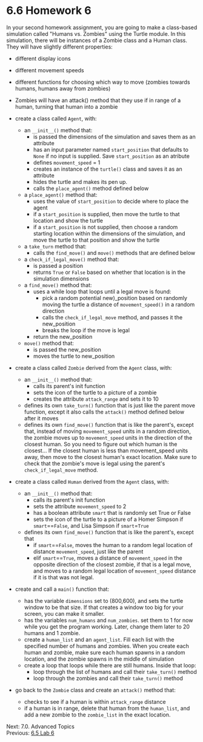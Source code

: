 # 6.6 Homework 6

In your second homework assignment, you are going to make a class-based simulation called "Humans vs. Zombies" using the Turtle module. 
In this simulation, there will be instances of a Zombie class and a Human class. They will have slightly different 
properties:
  - different display icons
  - different movement speeds
  - different functions for choosing which way to move (zombies towards humans, humans away from zombies)
  - Zombies will have an attack() method that they use if in range of a human, turning that human into a zombie


- create a class called `Agent`, with:
  - an `__init__()` method that:
    - is passed the dimensions of the simulation and saves them as an attribute
    - has an input parameter named `start_position` that defaults to `None` if no input is supplied. Save 
      `start_position` as an atribute
    - defines `movement_speed` = 1
    - creates an instance of the `turtle()` class and saves it as an attribute
    - hides the turtle and makes its pen up. 
    - calls the `place_agent()` method defined below
  - a `place_agent()` method that:
    - uses the value of `start_position` to decide where to place the agent
    - if a `start_position` is supplied, then move the turtle to that location and show the turtle
    - if a `start_position` is not supplied, then choose a random starting location within the dimensions of the
      simulation, and move the turtle to that position and show the turtle
  - a `take_turn` method that:
    - calls the `find_move()` and `move()` methods that are defined below
  - a `check_if_legal_move()` method that:
    - is passed a position
    - returns `True` or `False` based on whether that location is in the simulation dimensions
  - a `find_move()` method that:
    - uses a while loop that loops until a legal move is found:
      - pick a random potential new)_position based on randomly moving the turtle a distance of `movement_speed()` in 
        a random direction
      - calls the `check_if_legal_move` method, and passes it the new_position
      - breaks the loop if the move is legal
    - return the new_position
  - `move()` method that:
    - is passed the new_position
    - moves the turtle to new_position


- create a class called `Zombie` derived from the `Agent` class, with:
  - an `__init__()` method that:
    - calls its parent's init function
    - sets the icon of the turtle to a picture of a zombie
    - creates the attribute `attack_range` and sets it to 10
  - defines its own `take_turn()` function that is just like the parent move function, except it also calls the 
  `attack()` method defined below after it moves
  - defines its own `find_move()` function that is like the parent's, except that, instead of moving `movement_speed`
  units in a random direction, the zombie moves up to `movement_speed` units in the direction of the closest human. 
  So you need to figure out which human is the closest... If the closest human is less than movement_speed units away,
  then move to the closest human's exact location. Make sure to check that the zombie's move is legal using the parent's
  `check_if_legal_move` method.
 


- create a class called `Human` derived from the `Agent` class, with:
  - an `__init__()` method that:
    - calls its parent's init function
    - sets the attribute `movement_speed` to 2
    - has a boolean attribute `smart` that is randomly set True or False
    - sets the icon of the turtle to a picture of a Homer Simpson if `smart`==`False`, and Lisa Simpson if 
    `smart`=`True`
  - defines its own `find_move()` function that is like the parent's, except that
    - if `smart`==`False`, moves the human to a random legal location of distance `movement_speed`, just like the parent
    - elif `smart`==`True`, moves a distance of `movement_speed` in the opposite direction of the closest zombie, if 
    that is a legal move, and moves to a random legal location of `movement_speed` distance if it is that was not legal.


- create and call a `main()` function that:
  - has the variable `dimensions` set to (800,600), and sets the turtle window to be that size. If that creates a window
    too big for your screen, you can make it smaller.
  - has the variables `num_humans` and `num_zombies`. set them to 1 for now while you get the program working. Later, 
  change them later to 20 humans and 1 zombie.
  - create a `human_list` and an `agent_list`. Fill each list with the specified number of humans and zombies. When 
    you create each human and zombie, make sure each human spawns in a random location, and the zombie spawns in the
    middle of simulation
  - create a loop that loops while there are still humans. Inside that loop:
    - loop through the list of humans and call their `take_turn()` method
    - loop through the zombies and call their `take_turn()` method


- go back to the `Zombie` class and create an `attack()` method that:
  - checks to see if a human is within `attack_range` distance
  - if a human is in range, delete that human from the `human_list`, and add a new zombie to the `zombie_list` in the 
  exact location.

Next: 7.0. Advanced Topics<br>
Previous: [6.5 Lab 6](6.5.%20Lab%206.md)
